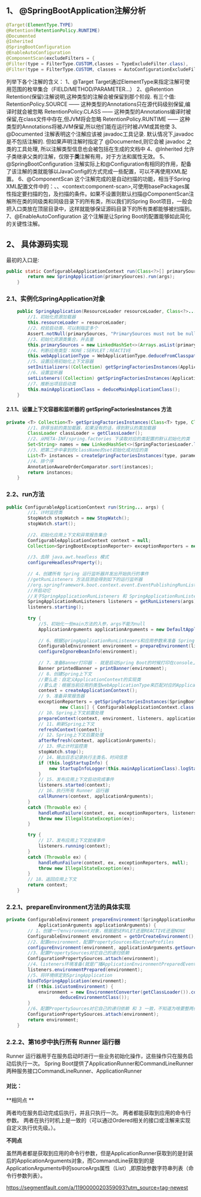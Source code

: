 ## 1、 @SpringBootApplication注解分析

```java
@Target(ElementType.TYPE)
@Retention(RetentionPolicy.RUNTIME)
@Documented
@Inherited
@SpringBootConfiguration
@EnableAutoConfiguration
@ComponentScan(excludeFilters = { 
@Filter(type = FilterType.CUSTOM,classes = TypeExcludeFilter.class),
@Filter(type = FilterType.CUSTOM, classes = AutoConfigurationExcludeFilter.class) })
```

列举下各个注解的含义：
1、@Target Target通过ElementType来指定注解可使用范围的枚举集合（FIELD/METHOD/PARAMETER...）
2、@Retention Retention(保留)注解说明,这种类型的注解会被保留到那个阶段. 有三个值:
​	RetentionPolicy.SOURCE —— 这种类型的Annotations只在源代码级别保留,编译时就会被忽略
​	RetentionPolicy.CLASS —— 这种类型的Annotations编译时被保留,在class文件中存在,但JVM将会忽略
​	RetentionPolicy.RUNTIME —— 这种类型的Annotations将被JVM保留,所以他们能在运行时被JVM或其他使
3、@Documented 注解表明这个注解应该被 javadoc工具记录. 默认情况下,javadoc是不包括注解的. 但如果声明注解时指定了 @Documented,则它会被 javadoc 之类的工具处理, 所以注解类型信息也会被包括在生成的文档中
4、@Inherited 允许子类继承父类的注解，仅限于**类**注解有用，对于方法和属性无效。
5、@SpringBootConfiguration 注解实际上和@Configuration有相同的作用，配备了该注解的类就能够以JavaConfig的方式完成一些配置，可以不再使用XML配置。
6、@ComponentScan 这个注解完成的是自动扫描的功能，相当于Spring XML配置文件中的：、、\<context:component-scan\>,可使用basePackages属性指定要扫描的包，及扫描的条件。如果不设置则默认扫描@ComponentScan注解所在类的同级类和同级目录下的所有类，所以我们的Spring Boot项目，一般会把入口类放在顶层目录中，这样就能够保证源码目录下的所有类都能够被扫描到。
7、@EnableAutoConfiguration 这个注解是让Spring Boot的配置能够如此简化的关键性注解。



## 2、 具体源码实现
最初的入口是:
```java
public static ConfigurableApplicationContext run(Class<?>[] primarySources, String[] args) {
		return new SpringApplication(primarySources).run(args);
	}
```

### 2.1、实例化SpringApplication对象
```java
	public SpringApplication(ResourceLoader resourceLoader, Class<?>... primarySources) {
		//1、初始化资源加载器
		this.resourceLoader = resourceLoader;
		//2、校验启动类，可以制指定多个
		Assert.notNull(primarySources, "PrimarySources must not be null");
		//3、初始化资源类集合，并去重
		this.primarySources = new LinkedHashSet<>(Arrays.asList(primarySources));
		//4、判断应用类型：NONE；SERVLET；REACTIVE
		this.webApplicationType = WebApplicationType.deduceFromClasspath();
		//5、设置应用初始化上下文容器
		setInitializers((Collection) getSpringFactoriesInstances(ApplicationContextInitializer.class));
		//6、设置监听器
		setListeners((Collection) getSpringFactoriesInstances(ApplicationListener.class));
		//7、推断出项目启动类
		this.mainApplicationClass = deduceMainApplicationClass();
	}
```

#### 2.1.1、设置上下文容器和监听器的 getSpringFactoriesInstances 方法
```java
private <T> Collection<T> getSpringFactoriesInstances(Class<T> type, Class<?>[] parameterTypes, Object... args) {
		//1、获得当前的类加载器，如果没有的话，得到默认的类加载器
		ClassLoader classLoader = getClassLoader();
		//2、从META-INF/spring.factories 下读取对应的类配置的默认初始化的类
		Set<String> names = new LinkedHashSet<>(SpringFactoriesLoader.loadFactoryNames(type, classLoader));
		//3、把第二步中拿到的className的set初始化成对应的类
		List<T> instances = createSpringFactoriesInstances(type, parameterTypes, classLoader, args, names);
		//4、排个序
		AnnotationAwareOrderComparator.sort(instances);
		return instances;
	}
```




### 2.2、run方法
```java
public ConfigurableApplicationContext run(String... args) {
		//1、计时监控类
		StopWatch stopWatch = new StopWatch();
		stopWatch.start();
		
		//2、初始化应用上下文和异常报告集合
		ConfigurableApplicationContext context = null;
		Collection<SpringBootExceptionReporter> exceptionReporters = new ArrayList<>();
		
		//3、去除 java.awt.headless 模式
		configureHeadlessProperty();
		
		// 4、创建所有 Spring 运行监听器并发出开始执行的事件
		//getRunListeners 方法目测会得到如下的运行监听器
		//org.springframework.boot.context.event.EventPublishingRunListener
		//并启动它
		//关于SpringApplicationRunListeners 和 SpringApplicationRunListener 和 ApplicationListener 三者之间的关系，可以参考别的文章
		SpringApplicationRunListeners listeners = getRunListeners(args);
		listeners.starting();
		
		try {
			//5、初始化一些main方法的入参，args不能为null
			ApplicationArguments applicationArguments = new DefaultApplicationArguments(args);
			
			// 6、根据SpringApplicationRunListeners和应用参数来准备 Spring 环境
			ConfigurableEnvironment environment = prepareEnvironment(listeners, applicationArguments);
			configureIgnoreBeanInfo(environment);
			
			// 7、准备Banner打印器 - 就是启动Spring Boot的时候打印在console上的ASCII艺术字体
			Banner printedBanner = printBanner(environment);
			// 8、创建Spring上下文
            //要么走：自定义ApplicationContext的实现类
			//要么走：根据当前应用的类型webApplicationType来匹配对应的ApplicationContext，是servlet、reactive或者非web应用
			context = createApplicationContext();
			// 9、准备异常报告器
			exceptionReporters = getSpringFactoriesInstances(SpringBootExceptionReporter.class,
					new Class[] { ConfigurableApplicationContext.class }, context);
			// 10、Spring上下文前置处理
			prepareContext(context, environment, listeners, applicationArguments, printedBanner);
			// 11、刷新Spring上下文
			refreshContext(context);
			// 12、Spring上下文后置处理
			afterRefresh(context, applicationArguments);
			// 13、停止计时监控类
			stopWatch.stop();
			// 14、输出日志记录执行主类名、时间信息
			if (this.logStartupInfo) {
				new StartupInfoLogger(this.mainApplicationClass).logStarted(getApplicationLog(), stopWatch);
			}
			// 15、发布应用上下文启动完成事件
			listeners.started(context);
			// 16、执行所有 Runner 运行器
			callRunners(context, applicationArguments);
		}
		catch (Throwable ex) {
			handleRunFailure(context, ex, exceptionReporters, listeners);
			throw new IllegalStateException(ex);
		}

		try {
			// 17、发布应用上下文就绪事件
			listeners.running(context);
		}
		catch (Throwable ex) {
			handleRunFailure(context, ex, exceptionReporters, null);
			throw new IllegalStateException(ex);
		}
		// 18、返回应用上下文
		return context;
	}
```





### 2.2.1、prepareEnvironment方法的具体实现
```java
private ConfigurableEnvironment prepareEnvironment(SpringApplicationRunListeners listeners,
			ApplicationArguments applicationArguments) {
		// 1、创建一个environment对象，根据是SERVLET还是REACTIVE还是NONE
		ConfigurableEnvironment environment = getOrCreateEnvironment();
		//2、配置environment，配置PropertySources和activeProfiles
		configureEnvironment(environment, applicationArguments.getSourceArgs());
		//3、配置PropertySources对它自己的递归依赖
		ConfigurationPropertySources.attach(environment);
	    //4、listeners环境准备(就是广播ApplicationEnvironmentPreparedEvent事件)。
    	listeners.environmentPrepared(environment);
        //5、将环境绑定到SpringApplication
		bindToSpringApplication(environment);
		if (!this.isCustomEnvironment) {
			environment = new EnvironmentConverter(getClassLoader()).convertEnvironmentIfNecessary(environment,
					deduceEnvironmentClass());
		}
    	//6、配置PropertySources对它自己的递归依赖 和 3 一致，不知道为啥要整两份
		ConfigurationPropertySources.attach(environment);
		return environment;
	}
```


### 2.2.2、第16步中执行所有 Runner 运行器
Runner 运行器用于在服务启动时进行一些业务初始化操作，这些操作只在服务启动后执行一次。
Spring Boot提供了ApplicationRunner和CommandLineRunner两种服务接口CommandLineRunner、ApplicationRunner

####  对比：

**相同点 **

两者均在服务启动完成后执行，并且只执行一次。
两者都能获取到应用的命令行参数。
两者在执行时机上是一致的（可以通过Ordered相关的接口或注解来实现自定义执行优先级。）。

**不同点**

虽然两者都是获取到应用的命令行参数，但是ApplicationRunner获取到的是封装后的ApplicationArguments对象，而CommandLine获取到的是ApplicationArguments中的sourceArgs属性（List<String>）,即原始参数字符串列表（命令行参数列表）。



https://segmentfault.com/a/1190000020359093?utm_source=tag-newest







